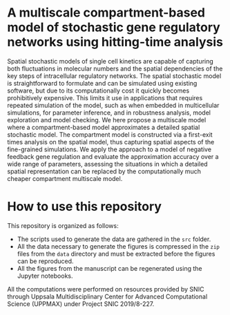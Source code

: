 # A multiscale compartment-based model of stochastic gene regulatory networks using hitting-time analysis
Spatial stochastic models of single cell kinetics are capable of capturing both
fluctuations in molecular numbers and the spatial dependencies of the key steps
of intracellular regulatory networks. The spatial stochastic model is
straightforward to formulate and can be simulated using existing software, but
due to its computationally cost it quickly becomes prohibitively expensive.
This limits it use in applications that requires repeated simulation of the
model, such as when embedded in multicellular simulations, for parameter
inference, and in robustness analysis, model exploration and model checking. We
here propose a multiscale model where a compartment-based model approximates a
detailed spatial stochastic model. The compartment model is constructed via a
first-exit times analysis on the spatial model, thus capturing spatial aspects
of the fine-grained simulations. We apply the approach to a model of negative
feedback gene regulation and evaluate the approximation accuracy over a wide
range of parameters, assessing the situations in which a detailed spatial
representation can be replaced by the computationally much cheaper compartment
multiscale model.

# How to use this repository
This repository is organized as follows:
- The scripts used to generate the data are gathered in the `src` folder.
- All the data necessary to generate the figures is compressed in the `zip` files
from the `data` directory and must be extracted before the figures can be reproduced.
- All the figures from the manuscript can be regenerated using the Jupyter
notebooks.

All the computations were performed
on resources provided by SNIC through Uppsala Multidisciplinary Center for
Advanced Computational Science (UPPMAX) under Project SNIC 2019/8-227.
